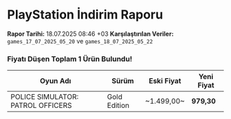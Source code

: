 # PlayStation İndirim Raporu

**Rapor Tarihi:** 18.07.2025 08:46 +03
**Karşılaştırılan Veriler:** `games_17_07_2025_05_20` ve `games_18_07_2025_05_22`

### Fiyatı Düşen Toplam 1 Ürün Bulundu!

| Oyun Adı | Sürüm | Eski Fiyat | Yeni Fiyat |
|---|---|---|---|
| POLICE SIMULATOR: PATROL OFFICERS | Gold Edition | ~1.499,00~ | **979,30** |
